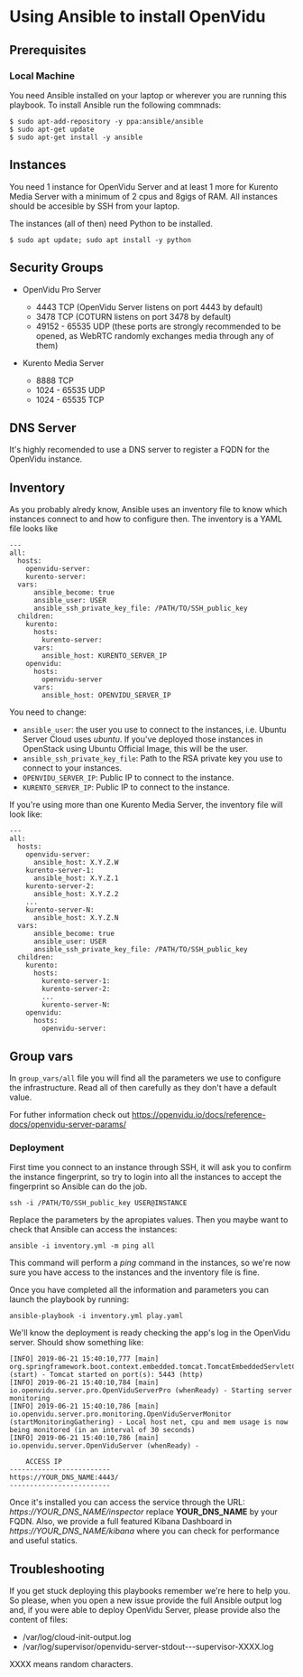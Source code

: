 # Using Ansible to install OpenVidu

## Prerequisites

### Local Machine

You need Ansible installed on your laptop or wherever you are running this playbook. To install Ansible run the following commnads:

```
$ sudo apt-add-repository -y ppa:ansible/ansible
$ sudo apt-get update 
$ sudo apt-get install -y ansible
```

## Instances

You need 1 instance for OpenVidu Server and at least 1 more for Kurento Media Server with a minimum of 2 cpus and 8gigs of RAM. All instances should be accesible by SSH from your laptop.

The instances (all of then) need Python to be installed.

`$ sudo apt update; sudo apt install -y python`

## Security Groups

* OpenVidu Pro Server

  - 4443 TCP (OpenVidu Server listens on port 4443 by default)
  - 3478 TCP (COTURN listens on port 3478 by default)
  - 49152 - 65535 UDP (these ports are strongly recommended to be opened, as WebRTC randomly exchanges media through any of them)

* Kurento Media Server

  - 8888 TCP
  - 1024 - 65535 UDP
  - 1024 - 65535 TCP

## DNS Server

It's highly recomended to use a DNS server to register a FQDN for the OpenVidu instance.

## Inventory

As you probably alredy know, Ansible uses an inventory file to know which instances connect to and how to configure then. The inventory is a YAML file looks like

```
---
all:
  hosts:
    openvidu-server:
    kurento-server:
  vars:
      ansible_become: true
      ansible_user: USER
      ansible_ssh_private_key_file: /PATH/TO/SSH_public_key
  children:
    kurento:
      hosts:
        kurento-server:
      vars:
        ansible_host: KURENTO_SERVER_IP
    openvidu:
      hosts:
        openvidu-server
      vars: 
        ansible_host: OPENVIDU_SERVER_IP
```

You need to change:

  - `ansible_user`: the user you use to connect to the instances, i.e. Ubuntu Server Cloud uses _ubuntu_. If you've deployed those instances in OpenStack using Ubuntu Official Image, this will be the user. 
  - `ansible_ssh_private_key_file`: Path to the RSA private key you use to connect to your instances.
  - `OPENVIDU_SERVER_IP`: Public IP to connect to the instance.
  - `KURENTO_SERVER_IP`: Public IP to connect to the instance.

If you're using more than one Kurento Media Server, the inventory file will look like:

```
---
all:
  hosts:
    openvidu-server:
      ansible_host: X.Y.Z.W
    kurento-server-1:
      ansible_host: X.Y.Z.1
    kurento-server-2:
      ansible_host: X.Y.Z.2
    ...
    kurento-server-N:
      ansible_host: X.Y.Z.N
  vars:
      ansible_become: true
      ansible_user: USER
      ansible_ssh_private_key_file: /PATH/TO/SSH_public_key
  children:
    kurento:
      hosts:
        kurento-server-1:
        kurento-server-2:
        ...
        kurento-server-N:
    openvidu:
      hosts:
        openvidu-server:
```

## Group vars

In `group_vars/all` file you will find all the parameters we use to configure the infrastructure. Read all of then carefully as they don't have a default value.

For futher information check out https://openvidu.io/docs/reference-docs/openvidu-server-params/

### Deployment

First time you connect to an instance through SSH, it will ask you to confirm the instance fingerprint, so try to login into all the instances to accept the fingerprint so Ansible can do the job.

`ssh -i /PATH/TO/SSH_public_key USER@INSTANCE`

Replace the parameters by the apropiates values. Then you maybe want to check that Ansible can access the instances:

`ansible -i inventory.yml -m ping all`

This command will perform a _ping_ command in the instances, so we're now sure you have access to the instances and the inventory file is fine.

Once you have completed all the information and parameters you can launch the playbook by running:

`ansible-playbook -i inventory.yml play.yaml`

We'll know the deployment is ready checking the app's log in the OpenVidu server. Should show something like:

```
[INFO] 2019-06-21 15:40:10,777 [main] org.springframework.boot.context.embedded.tomcat.TomcatEmbeddedServletContainer (start) - Tomcat started on port(s): 5443 (http)
[INFO] 2019-06-21 15:40:10,784 [main] io.openvidu.server.pro.OpenViduServerPro (whenReady) - Starting server monitoring
[INFO] 2019-06-21 15:40:10,786 [main] io.openvidu.server.pro.monitoring.OpenViduServerMonitor (startMonitoringGathering) - Local host net, cpu and mem usage is now being monitored (in an interval of 30 seconds)
[INFO] 2019-06-21 15:40:10,786 [main] io.openvidu.server.OpenViduServer (whenReady) - 

    ACCESS IP            
-------------------------
https://YOUR_DNS_NAME:4443/
-------------------------
```

Once it's installed you can access the service through the URL: _https://YOUR_DNS_NAME/inspector_ replace **YOUR_DNS_NAME** by your FQDN. Also, we provide a full featured Kibana Dashboard in _https://YOUR_DNS_NAME/kibana_ where you can check for performance and useful statics.

## Troubleshooting

If you get stuck deploying this playbooks remember we're here to help you. So please, when you open a new issue provide the full Ansible output log and, if you were able to deploy OpenVidu Server, please provide also the content of files:

- /var/log/cloud-init-output.log
- /var/log/supervisor/openvidu-server-stdout---supervisor-XXXX.log

XXXX means random characters.